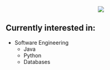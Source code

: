 <div align="center">
<img src="https://github.com/alansmathew/alansmathew/raw/master/lang.gif">
</div>  

## Currently interested in: 
- Software Engineering
    - Java
    - Python
    - Databases
